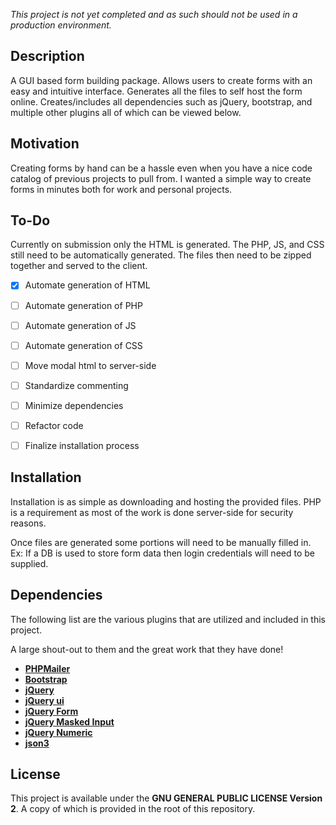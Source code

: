 *This project is not yet completed and as such should not be used in a production environment.*

## Description

A GUI based form building package. Allows users to create forms with an easy and intuitive interface. Generates all the files to self host the form online. Creates/includes all dependencies such as jQuery, bootstrap, and multiple other plugins all of which can be viewed below.

## Motivation

Creating forms by hand can be a hassle even when you have a nice code catalog of previous projects to pull from. I wanted a simple way to create forms in minutes both for work and personal projects. 

## To-Do

Currently on submission only the HTML is generated. The PHP, JS, and CSS still need to be automatically generated. The files then need to be zipped together and served to the client.

- [x] Automate generation of HTML
- [ ] Automate generation of PHP
- [ ] Automate generation of JS
- [ ] Automate generation of CSS
- [ ] Move modal html to server-side
- [ ] Standardize commenting
- [ ] Minimize dependencies
- [ ] Refactor code
- [ ] Finalize installation process


## Installation

Installation is as simple as downloading and hosting the provided files.
PHP is a requirement as most of the work is done server-side for security reasons.

Once files are generated some portions will need to be manually filled in.
Ex: If a DB is used to store form data then login credentials will need to be supplied.

## Dependencies

The following list are the various plugins that are utilized and included in this project.

A large shout-out to them and the great work that they have done!

- **[PHPMailer](https://github.com/PHPMailer/PHPMailer)**
- **[Bootstrap](https://github.com/twbs/bootstrap)**
- **[jQuery](https://github.com/jquery/jquery)**
- **[jQuery ui](https://github.com/jquery/jquery-ui)**
- **[jQuery Form](https://github.com/malsup/form)**
- **[jQuery Masked Input](https://github.com/digitalBush/jquery.maskedinput)**
- **[jQuery Numeric](https://github.com/SamWM/jQuery-Plugins/tree/master/numeric/)**
- **[json3](https://github.com/bestiejs/json3)**

## License

This project is available under the **GNU GENERAL PUBLIC LICENSE Version 2**. A copy of which is provided in the root of this repository.
